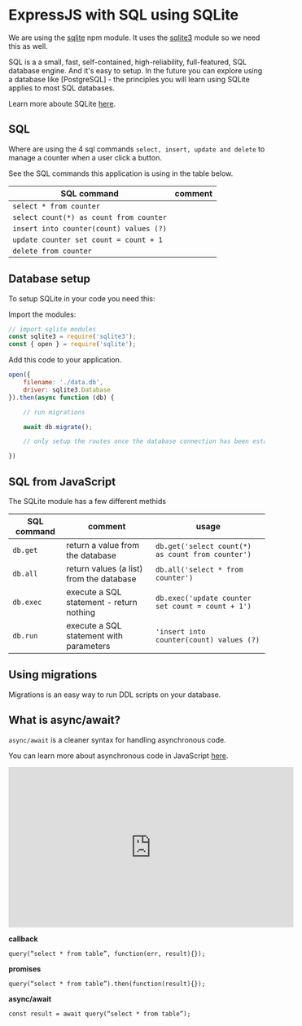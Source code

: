 # ExpressJS with SQL using SQLite

We are using the [sqlite](https://www.npmjs.com/package/sqlite) npm module. It uses the [sqlite3](https://www.npmjs.com/package/sqlite3) module so we need this as well.

SQL is a a small, fast, self-contained, high-reliability, full-featured, SQL database engine. And it's easy to setup. In the future you can explore using a database like [PostgreSQL] - the principles you will learn using SQLite applies to most SQL databases.

Learn more aboute SQLite [here](https://www.sqlitetutorial.net/).
## SQL

Where are using the 4 sql commands `select, insert, update and delete` to manage a counter when a user click a button.

See the SQL commands this application is using in the table below.

SQL command | comment
------------|-------------
`select * from counter` |
`select count(*) as count from counter` |
`insert into counter(count) values (?)` |
`update counter set count = count + 1` |
`delete from counter` |

## Database setup

To setup SQLite in your code you need this:

Import the modules:

```js
// import sqlite modules
const sqlite3 = require('sqlite3');
const { open } = require('sqlite');
```

Add this code to your application.

```js
open({
	filename: './data.db',
	driver: sqlite3.Database
}).then(async function (db) {

	// run migrations

	await db.migrate();

	// only setup the routes once the database connection has been established

})
```

## SQL from JavaScript

The SQLite module has a few different methids

SQL command | comment | usage
------------|-------------|---------
`db.get` | return a value from the database | `db.get('select count(*) as count from counter')`
`db.all` | return values (a list) from the database | `db.all('select * from counter')`
`db.exec` | execute a SQL statement - return nothing | `db.exec('update counter set count = count + 1')`
`db.run` | execute a SQL statement with parameters |  `'insert into counter(count) values (?)`

## Using migrations

Migrations is an easy way to run DDL scripts on your database.

## What is async/await?

`async/await` is a cleaner syntax for handling asynchronous code.

You can learn more about asynchronous code in JavaScript [here](https://exploringjs.com/impatient-js/ch_async-js.html#roadmap-async-functions).


<iframe width="560" height="315" src="https://www.youtube.com/embed/videoseries?list=PLVcT2txrixoVW_HZsO70gf695a1zfXNvf" title="YouTube video player" frameborder="0" allow="accelerometer; autoplay; clipboard-write; encrypted-media; gyroscope; picture-in-picture" allowfullscreen></iframe>

**callback**

```
query(“select * from table”, function(err, result){});
```
**promises**

```
query(“select * from table”).then(function(result){});
```

**async/await**

```
const result = await query(“select * from table”);
```


